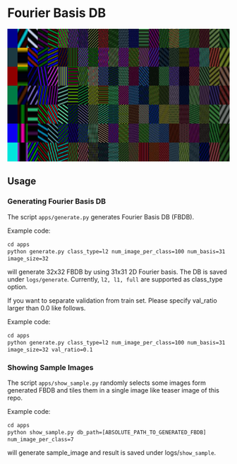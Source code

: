 # Fourier Basis DB

<img src="samples/sample_image_l2.png" height="300px">

## Usage

### Generating Fourier Basis DB

The script `apps/generate.py`
generates Fourier Basis DB (FBDB).

Example code:
```
cd apps
python generate.py class_type=l2 num_image_per_class=100 num_basis=31 image_size=32
```
will generate 32x32 FBDB by using 31x31 2D Fourier basis. 
The DB is saved under `logs/generate`. Currently, `l2, l1, full`  are supported as class_type option.

If you want to separate validation from train set.
Please specify val_ratio larger than 0.0 like follows.

Example code:
```
cd apps
python generate.py class_type=l2 num_image_per_class=100 num_basis=31 image_size=32 val_ratio=0.1
```

### Showing Sample Images

The script `apps/show_sample.py` 
randomly selects some images form generated FBDB and tiles them in a single image like teaser image of this repo. 

Example code:
```
cd apps
python show_sample.py db_path=[ABSOLUTE_PATH_TO_GENERATED_FBDB]
num_image_per_class=7
```
will generate sample_image and result is saved under logs/`show_sample`.